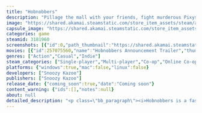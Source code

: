 ```yaml
---
title: "Hobnobbers"
description: "Pillage the mall with your friends, fight murderous Pixys, and worship a divorcée Lady Goddess."
image: "https://shared.akamai.steamstatic.com/store_item_assets/steam/apps/3181960/header.jpg?t=1732208349"
capsule_image: "https://shared.akamai.steamstatic.com/store_item_assets/steam/apps/3181960/16fe65741df6b033ff7846f386a3ad35bf544d12/capsule_231x87.jpg?t=1732208349"
categories: game
steamid: 3181960
screenshots: [{"id":0,"path_thumbnail":"https://shared.akamai.steamstatic.com/store_item_assets/steam/apps/3181960/ss_8c27a894c16fe0310bfc69ab7075f5433ad77a1f.600x338.jpg?t=1732208349","path_full":"https://shared.akamai.steamstatic.com/store_item_assets/steam/apps/3181960/ss_8c27a894c16fe0310bfc69ab7075f5433ad77a1f.1920x1080.jpg?t=1732208349"},{"id":1,"path_thumbnail":"https://shared.akamai.steamstatic.com/store_item_assets/steam/apps/3181960/ss_a5193ac01ce56fab478b165dd2baf25dc4f04703.600x338.jpg?t=1732208349","path_full":"https://shared.akamai.steamstatic.com/store_item_assets/steam/apps/3181960/ss_a5193ac01ce56fab478b165dd2baf25dc4f04703.1920x1080.jpg?t=1732208349"},{"id":2,"path_thumbnail":"https://shared.akamai.steamstatic.com/store_item_assets/steam/apps/3181960/ss_bed4e996d6a7633fdcf8f846a3f313565b783e22.600x338.jpg?t=1732208349","path_full":"https://shared.akamai.steamstatic.com/store_item_assets/steam/apps/3181960/ss_bed4e996d6a7633fdcf8f846a3f313565b783e22.1920x1080.jpg?t=1732208349"},{"id":3,"path_thumbnail":"https://shared.akamai.steamstatic.com/store_item_assets/steam/apps/3181960/ss_a284918e38b5094bf04a814d1bf41649822ec63a.600x338.jpg?t=1732208349","path_full":"https://shared.akamai.steamstatic.com/store_item_assets/steam/apps/3181960/ss_a284918e38b5094bf04a814d1bf41649822ec63a.1920x1080.jpg?t=1732208349"},{"id":4,"path_thumbnail":"https://shared.akamai.steamstatic.com/store_item_assets/steam/apps/3181960/ss_588328ddf4d7d8e8e536bf84b99006f0c3df0e99.600x338.jpg?t=1732208349","path_full":"https://shared.akamai.steamstatic.com/store_item_assets/steam/apps/3181960/ss_588328ddf4d7d8e8e536bf84b99006f0c3df0e99.1920x1080.jpg?t=1732208349"},{"id":5,"path_thumbnail":"https://shared.akamai.steamstatic.com/store_item_assets/steam/apps/3181960/ss_a3b6fa5709acee7872202a776887bb9c83d853fe.600x338.jpg?t=1732208349","path_full":"https://shared.akamai.steamstatic.com/store_item_assets/steam/apps/3181960/ss_a3b6fa5709acee7872202a776887bb9c83d853fe.1920x1080.jpg?t=1732208349"}]
movies: [{"id":257075560,"name":"Hobnobbers Announcement Trailer","thumbnail":"https://shared.akamai.steamstatic.com/store_item_assets/steam/apps/257075560/369095ff555b93e856d0c99486730550df73b176/movie_600x337.jpg?t=1732208245","webm":{"480":"http://video.akamai.steamstatic.com/store_trailers/257075560/movie480_vp9.webm?t=1732208245","max":"http://video.akamai.steamstatic.com/store_trailers/257075560/movie_max_vp9.webm?t=1732208245"},"mp4":{"480":"http://video.akamai.steamstatic.com/store_trailers/257075560/movie480.mp4?t=1732208245","max":"http://video.akamai.steamstatic.com/store_trailers/257075560/movie_max.mp4?t=1732208245"},"highlight":true}]
genres: ["Action","Casual","Indie"]
steam_categories: ["Single-player","Multi-player","Co-op","Online Co-op","Full controller support"]
platforms: {"windows":true,"mac":false,"linux":false}
developers: ["Snoozy Kazoo"]
publishers: ["Snoozy Kazoo"]
release_date: {"coming_soon":true,"date":"Coming soon"}
content_warning: {"ids":[],"notes":null}
about: null
detailed_description: "<p class=\"bb_paragraph\"><i>Hobnobbers is a fast-paced 3D platformer where you and your crew of mischievous gnomish critters storm through multi-dimensional outlets and fight Pixys who seek to harvest you for yummy snacks. Raid the shops and stuff shinys in your hat before the portal closes, or risk being stranded in a whimsical capitalist hellscape. Deliver your loot to Lady Goddess, an enigmatic figure trying to get revenge on her ex-husband. Trade the items you recover for cosmetic upgrades- aka drip- or, if you fail, get turned into stew!</i></p><h2 class=\"bb_tag\">LADY GODDESS NEEDS SHINYS</h2><p class=\"bb_paragraph\">You are a <strong>Hobnobber</strong> who was graciously given sentience by the <strong>Lady Goddess</strong>. In exchange for this gracious gift you must do her bidding and steal <strong>shinys</strong>.</p><h2 class=\"bb_tag\">PILLAGE FROM LORD PIXY</h2><p class=\"bb_paragraph\">Tiger rugs. Sodi pop. Christmas trees. All of these <strong>shinys</strong> and more can be found in <strong>Lord Pixy’s domain</strong>. Team up with your friends and comb that place to the nines!</p><h2 class=\"bb_tag\">FIGHT PIXY MINIONS</h2><p class=\"bb_paragraph\">It seems that the person you’re pillaging from isn’t pleased about it. Who’d have guessed? Dodge or kill his minion <strong>Pixys</strong> and survive the <strong>Hexes</strong> cast upon you. Can you survive long enough to take the <strong>Beetle</strong> ride home with all your <strong>shinys</strong>?</p><h2 class=\"bb_tag\">SACRIFICE YOUR SHINYS</h2><p class=\"bb_paragraph\">Sentience comes with a price and that price is <strong>eternal servitude</strong>. Can’t get her enough <strong>shinys</strong>? You do not need sentience anymore and will be thrown into the <strong>stew</strong>.</p><h2 class=\"bb_tag\">GET EPIC NEW DRIP</h2><p class=\"bb_paragraph\">Rejoice! Your relationship is transactional! For treats and <strong>shinys</strong> you will get awesome <strong>drip</strong>. Be a clown, wizard, or if you’re feeling saucy—show off your bare-feathered crow-like body! So long as you can flex this on others, life is beautiful and fulfilling!</p><h2 class=\"bb_tag\">A GAME CONTAINING THE FOLLOWING:</h2><ul class=\"bb_ul\"><li><p class=\"bb_paragraph\">A <strong>WHIMSICAL MALL</strong> to loot!</p></li><li><p class=\"bb_paragraph\">Evil <strong>PIXYS</strong> to kill and be killed by!</p></li><li><p class=\"bb_paragraph\">Up to 8 player <strong>ONLINE CO-OP</strong>!</p></li><li><p class=\"bb_paragraph\">In-game <strong>COSMETICS</strong>!</p></li><li><p class=\"bb_paragraph\"><strong>RATS</strong>!</p></li><li><p class=\"bb_paragraph\">A <strong>LADY</strong> <strong>GODDESS</strong> you can impress! (o//v//o)</p></li><li><p class=\"bb_paragraph\">The ability to be <strong>THROWN INTO THE STEW</strong> by said <strong>LADY GODDESS</strong>!</p></li></ul>"
---
```


